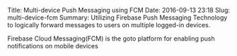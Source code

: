 Title: Multi-device Push Messaging using FCM
Date: 2016-09-13 23:18
Slug: multi-device-fcm
Summary: Utilizing Firebase Push Messaging Technology to logically forward messages to users on multiple logged-in devices.

Firebase Cloud Messaging(FCM) is the goto platform for enabling push notifications on mobile devices
